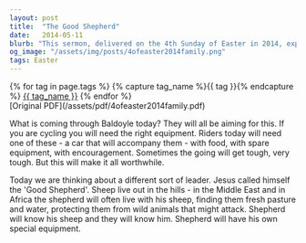 ```yaml
---
layout: post
title:  "The Good Shepherd"
date:   2014-05-11
blurb: "This sermon, delivered on the 4th Sunday of Easter in 2014, explores the concept of Jesus as the 'Good Shepherd'. It draws parallels between the challenges faced by cyclists and the role of a shepherd, emphasizing the need for the right equipment, perseverance through tough times, and the rewards that make it all worthwhile. The sermon also highlights the intimate relationship between a shepherd and his sheep, symbolizing the relationship between Jesus and his followers."
og_image: "/assets/img/posts/4ofeaster2014family.png"
tags: Easter
---    
```

<div class="tag-pills">
  {% for tag in page.tags %}
    {% capture tag_name %}{{ tag }}{% endcapture %}
    <a href="{{ site.baseurl }}/tag/{{ tag_name }}" class="tag-pill">{{ tag_name }}</a>
  {% endfor %}
</div>
[Original PDF](/assets/pdf/4ofeaster2014family.pdf)

What is coming through Baldoyle today? They will all be aiming for this. If you are cycling you will need the right equipment. Riders today will need one of these - a car that will accompany them - with food, with spare equipment, with encouragement. Sometimes the going will get tough, very tough. But this will make it all worthwhile.

Today we are thinking about a different sort of leader. Jesus called himself the 'Good Shepherd'. Sheep live out in the hills - in the Middle East and in Africa the shepherd will often live with his sheep, finding them fresh pasture and water, protecting them from wild animals that might attack. Shepherd will know his sheep and they will know him. Shepherd will have his own special equipment.
